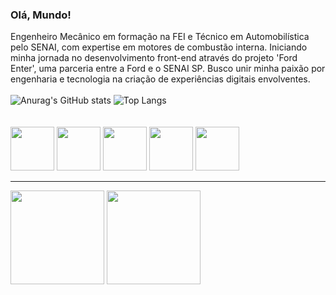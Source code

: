 ### Olá, Mundo!
Engenheiro Mecânico em formação na FEI e Técnico em Automobilística pelo SENAI, com expertise em motores de combustão interna. Iniciando minha jornada no desenvolvimento front-end através do projeto 'Ford Enter', uma parceria entre a Ford e o SENAI SP. Busco unir minha paixão por engenharia e tecnologia na criação de experiências digitais envolventes.
<br/>
<br/>
 ![Anurag's GitHub stats](https://github-readme-stats.vercel.app/api?username=JoaoppedroFend&show_icons=true&theme=dark)   ![Top Langs](https://github-readme-stats.vercel.app/api/top-langs/?username=JoaoppedroFend&layout=compact&theme=dark)
<br/>
<br/>
<br/>
<img height ="70" src="https://cdn.jsdelivr.net/gh/devicons/devicon/icons/vscode/vscode-original-wordmark.svg" > <img height ="70" src="https://cdn.jsdelivr.net/gh/devicons/devicon/icons/javascript/javascript-plain.svg" />   <img height="70" src="https://cdn.jsdelivr.net/gh/devicons/devicon/icons/html5/html5-plain-wordmark.svg" />  <img height ="70" src="https://cdn.jsdelivr.net/gh/devicons/devicon/icons/figma/figma-original.svg" />  <img height ="70" src="https://cdn.jsdelivr.net/gh/devicons/devicon/icons/css3/css3-plain-wordmark.svg" />





<hr>
<img height ="150" src="https://github.com/JoaoppedroFend/JoaoppedroFend/assets/142447316/8eba311c-8c82-451e-a17f-4412fcf6fee3" >   <img height ="150" src="https://github.com/JoaoppedroFend/JoaoppedroFend/assets/142447316/6e2658b4-2c21-4c60-ac76-77feb71866ac" >

          


